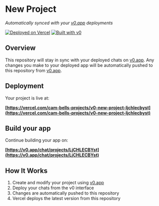 # New Project

*Automatically synced with your [v0.app](https://v0.app) deployments*

[![Deployed on Vercel](https://img.shields.io/badge/Deployed%20on-Vercel-black?style=for-the-badge&logo=vercel)](https://vercel.com/cam-bells-projects/v0-new-project-ljchlecbyst)
[![Built with v0](https://img.shields.io/badge/Built%20with-v0.app-black?style=for-the-badge)](https://v0.app/chat/projects/LjCHLECBYst)

## Overview

This repository will stay in sync with your deployed chats on [v0.app](https://v0.app).
Any changes you make to your deployed app will be automatically pushed to this repository from [v0.app](https://v0.app).

## Deployment

Your project is live at:

**[https://vercel.com/cam-bells-projects/v0-new-project-ljchlecbyst](https://vercel.com/cam-bells-projects/v0-new-project-ljchlecbyst)**

## Build your app

Continue building your app on:

**[https://v0.app/chat/projects/LjCHLECBYst](https://v0.app/chat/projects/LjCHLECBYst)**

## How It Works

1. Create and modify your project using [v0.app](https://v0.app)
2. Deploy your chats from the v0 interface
3. Changes are automatically pushed to this repository
4. Vercel deploys the latest version from this repository